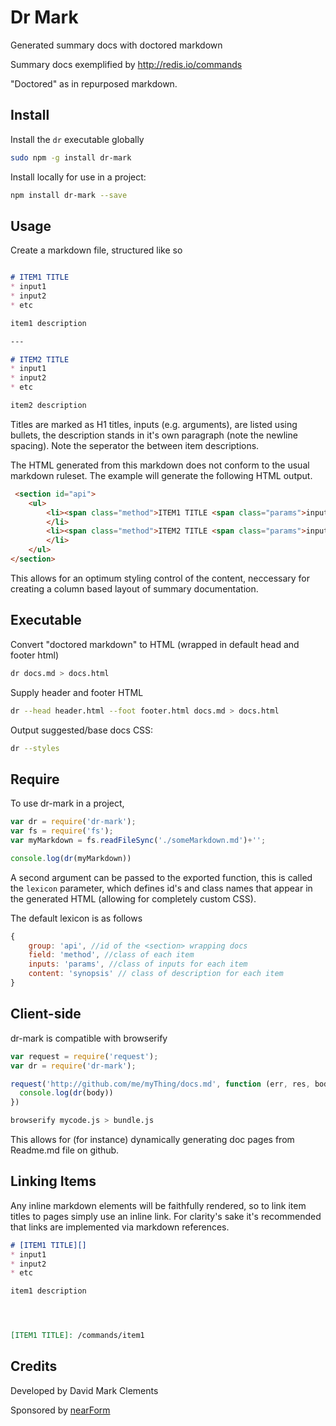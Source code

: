 # Dr Mark

Generated summary docs with doctored markdown 


Summary docs exemplified by <http://redis.io/commands>

"Doctored" as in repurposed markdown. 

## Install

Install the `dr` executable globally

```sh
sudo npm -g install dr-mark
```

Install locally for use in a project:

```sh
npm install dr-mark --save
```

## Usage

Create a markdown file, structured like so

```markdown

# ITEM1 TITLE
* input1
* input2 
* etc

item1 description

---

# ITEM2 TITLE
* input1
* input2 
* etc

item2 description

```

Titles are marked as H1 titles, inputs (e.g. arguments), 
are listed using bullets, the description stands in it's
own paragraph (note the newline spacing). Note the 
seperator the between item descriptions. 


The HTML generated from this markdown does not conform
to the usual markdown ruleset. The example will generate the 
following HTML output.

```html
 <section id="api">
    <ul>
        <li><span class="method">ITEM1 TITLE <span class="params">input1 input2  etc</span></span><span class="synopsis">item1 description</span></span>
        </li>
        <li><span class="method">ITEM2 TITLE <span class="params">input1 input2  etc</span></span><span class="synopsis">item2 description</span>
        </li>
    </ul>
</section>

```

This allows for an optimum styling control of the content,
neccessary for creating a column based layout of summary
documentation.

## Executable

Convert "doctored markdown" to HTML (wrapped in default
head and footer html)

```sh
dr docs.md > docs.html
```

Supply header and footer HTML

```sh
dr --head header.html --foot footer.html docs.md > docs.html
```

Output suggested/base docs CSS:

```sh
dr --styles
```

## Require

To use dr-mark in a project, 

```js
var dr = require('dr-mark');
var fs = require('fs');
var myMarkdown = fs.readFileSync('./someMarkdown.md')+'';

console.log(dr(myMarkdown))
```

A second argument can be passed to the exported function, 
this is called the `lexicon` parameter, which defines id's
and class names that appear in the generated HTML (allowing
for completely custom CSS). 

The default lexicon is as follows

```js
{
    group: 'api', //id of the <section> wrapping docs
    field: 'method', //class of each item
    inputs: 'params', //class of inputs for each item
    content: 'synopsis' // class of description for each item
}
```




## Client-side

dr-mark is compatible with browserify
```js
var request = require('request');
var dr = require('dr-mark');

request('http://github.com/me/myThing/docs.md', function (err, res, body) {
  console.log(dr(body))
})
```

```sh
browserify mycode.js > bundle.js
```

This allows for (for instance) dynamically generating
doc pages from Readme.md file on github. 


## Linking Items

Any inline markdown elements will be faithfully rendered, 
so to link item titles to pages simply use an inline link.
For clarity's sake it's recommended that links are implemented 
via markdown references. 

```markdown
# [ITEM1 TITLE][]
* input1
* input2 
* etc

item1 description




[ITEM1 TITLE]: /commands/item1
```


## Credits

Developed by David Mark Clements

Sponsored by [nearForm](http://nearform.com)
